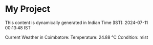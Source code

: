 # My Project

This content is dynamically generated in Indian Time (IST): 2024-07-11 00:13:48 IST


Current Weather in Coimbatore:
Temperature: 24.88 °C
Condition: mist
